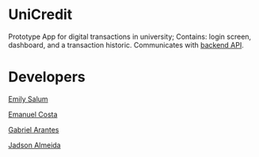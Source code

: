 
# UniCredit

Prototype App for digital transactions in university; 
Contains: login screen, dashboard, and a transaction historic.
Communicates with [backend API](https://github.com/Uni-Credit/Backend/tree/main).

# Developers

[Emily Salum](https://github.com/emilymarquessalum)

[Emanuel Costa](https://github.com/EmanuelCostaS)

[Gabriel Arantes](https://github.com/GabrielMarquesArantes)

[Jadson Almeida](https://github.com/Jadsonhenr)
